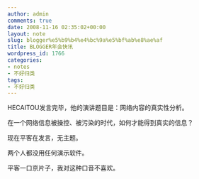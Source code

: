 ```yaml
---
author: admin
comments: true
date: 2008-11-16 02:35:02+00:00
layout: note
slug: blogger%e5%b9%b4%e4%bc%9a%e5%bf%ab%e8%ae%af
title: BLOGGER年会快讯
wordpress_id: 1766
categories:
- notes
- 不好归类
tags:
- 不好归类
---
```


HECAITOU发言完毕，他的演讲题目是：网络内容的真实性分析。

在一个网络信息被操控、被污染的时代，如何才能得到真实的信息？

现在平客在发言，无主题。

两个人都没用任何演示软件。

平客一口京片子，我对这种口音不喜欢。
